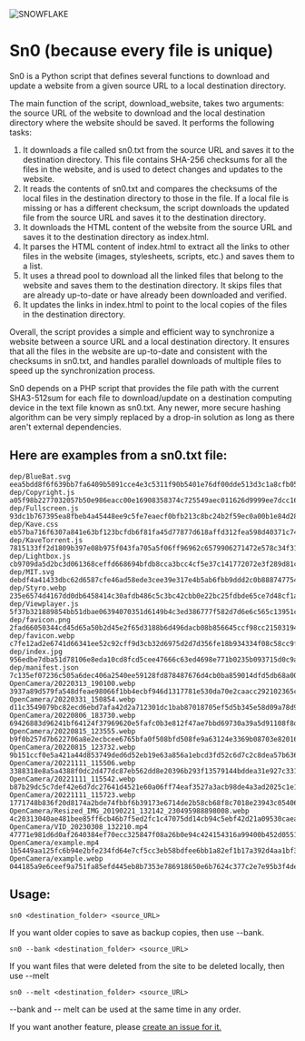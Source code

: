 ![SNOWFLAKE](https://user-images.githubusercontent.com/43807387/223344700-f0cb2109-52a1-48f7-9769-af673d11102d.svg)

# Sn0 (because every file is unique)
Sn0 is a Python script that defines several functions to download and update a website from a given source URL to a local destination directory.

The main function of the script, download_website, takes two arguments: the source URL of the website to download and the local destination directory where the website should be saved. It performs the following tasks:

1. It downloads a file called sn0.txt from the source URL and saves it to the destination directory. This file contains SHA-256 checksums for all the files in the website, and is used to detect changes and updates to the website.
2. It reads the contents of sn0.txt and compares the checksums of the local files in the destination directory to those in the file. If a local file is missing or has a different checksum, the script downloads the updated file from the source URL and saves it to the destination directory.
3. It downloads the HTML content of the website from the source URL and saves it to the destination directory as index.html.
4. It parses the HTML content of index.html to extract all the links to other files in the website (images, stylesheets, scripts, etc.) and saves them to a list.
5. It uses a thread pool to download all the linked files that belong to the website and saves them to the destination directory. It skips files that are already up-to-date or have already been downloaded and verified.
6. It updates the links in index.html to point to the local copies of the files in the destination directory.

Overall, the script provides a simple and efficient way to synchronize a website between a source URL and a local destination directory. It ensures that all the files in the website are up-to-date and consistent with the checksums in sn0.txt, and handles parallel downloads of multiple files to speed up the synchronization process.

Sn0 depends on a PHP script that provides the file path with the current SHA3-512sum for each file to download/update on a destination computing device in the text file known as sn0.txt. Any newer, more secure hashing algorithm can be very simply replaced by a drop-in solution as long as there aren't external dependencies.

## Here are examples from a sn0.txt file:
```
dep/BlueBat.svg	eea5bdd8f6f639bb7fa6409b5091cce4e3c5311f90b5401e76df00dde513d3c1a8cfb051a288f419680a152af25c1b225cda40edc6c1b40518f6fa28c153546f
dep/Copyright.js	a05f98b2277032057b50e986eacc00e16908358374c725549aec011626d9999ee7dcc16559c4a206b8fce8855cb0b1cb01629f4f61a5ab2db54ca03640682570
dep/Fullscreen.js	93dc1b767395ea8fbeb4a45448ee9c5fe7eaecf0bfb213c8bc24b2f59ec0a00b1e84d28cac225d487c4e5d237baeb82e027dc084c1f4ebdaf918a1ea399f2365
dep/Kave.css	eb57ba716f6307a841e63bf123bcfdb6f81fa45d77877d618affd312fea598d40371c74876d96d2f8832d6b036dc097dcee58da754b99cf1409811f0a2735bf6
dep/KaveTorrent.js	7815133ff2d1809b397e08b975f043fa705a5f06ff96962c6579906271472e578c34f31d60db330a79fd98da7036ba4203f34442c76458d1b4f813c771806218
dep/Lightbox.js	cb9709da5d2bc3d061368ceffd668694bfdb8cca3bcc4cf5e37c141772072e3f289d81c9fb7126d0d20a73b3becee97067c92b79e1d004e633dbb82c81c7dd85
dep/MIT.svg	debdf4a41433dbc62d6587cfe46ad58ede3cee39e317e4b5ab6fbb9ddd2c0b8887477541f065c6310cc7d4019cd95975cf38cdc50a4a960bee91123057c077c3
dep/Styro.webp	235e6574d4167dd0db6458414c30afdb486c5c3bc42cbb0e22bc25fdbde65ce7d48cf1a94718af01153ddb597f46e17cf54251a3caf35014f952e74a0e72da8a
dep/Viewplayer.js	5f37b321889854bb51dbae06394070351d6149b4c3ed386777f582d7d6e6c565c13951c66b3e28968069d859c3f5a51d196af366c77741eb93106afa82c422bb
dep/favicon.png	2fad66050344cd45d65a50b2d45e2f65d3188b6d496dacb08b856645ccf98cc21503194ef233cd9ee2cdcd7c52ad2eb0167a0af37672a5088c6b6362ccc08743
dep/favicon.webp	c7fe12ad2e6741d66341ee52c92cff9d3cb32d6975d2d7d356fe18b934334f08c58cc9f0ca8d86a1c72fd23933b70038b56248795a55fa78e0a8472f2bd49009
dep/index.jpg	956edbe7dba51d78106e8eda10cd8fcd5cee47666c63ed4698e771b0235b093715d0c9ab5b564f0f90f06331639414e0eec3ce715f114f6a2423e1cf6046c9d9
dep/manifest.json	7c135ef07236c505a6dec406a2540ee59128fd878487676d4cb0ba859014dfd5db68a005d6b7c1666176c73f2dfd61be69ac7d8716310c9ff524f0944dbd5f6e
OpenCamera/20220313_190100.webp	3937a89d579fa548dfeae98066f1bb4ecbf946d1317781e530da70e2caacc292102365cf524ad2c575a440960ffcbf292e403ef65aeb177331a4a9d1f4d263e7
OpenCamera/20220331_150854.webp	d11c3549079bc82ecd6ebd7afa42d2a712301dc1bab87018705ef5d5b345e58d09a78d93b884d088bc29fc6eb0a947a9471510157dae9d8a22bebda9670de4f9
OpenCamera/20220806_183730.webp	69426883d96241bf64124f37969620e5fafc0b3e812f47ae7bbd69730a39a5d91108f8d9adfe374aa74d27debbd6a989e535a268e78d67a238b5ea66ff92b380
OpenCamera/20220815_123555.webp	b9f0b257d7b622706a8e2ecbcee6765bfa0f508bfd508fe9a63124e3369b08703e820167a98064b2bbb567f859753e568d2c179a0bff1f657b869ee1df26047a
OpenCamera/20220815_123732.webp	9b151ccf0e5a421a44d853749ded6d52eb19e63a856a1ebcd3fd52c6d7c2c8dea57b63652acf4d55d6225651a69dad93c861d5acb0120d4a0c797718928390b6
OpenCamera/20221111_115506.webp	3388318e8a5a4388f0dc2d477dc87eb562dd8e20396b293f13579144bddea31e927c3318e25a61a736dd307d9962c1a255dd26e92202c0bc8ae34218bbb17d9a
OpenCamera/20221111_115542.webp	b87b29dc5c7def42e6d7dc27641d4521e60a06ff74eaf3527a3acb98de4a3ad2025c1e170b3b50c7229f7104156d85f52065fa2caf1906a6bf767cb41ce70129
OpenCamera/20221111_115723.webp	1771748b836f20d8174a2bde74fbbf6b39173e6714de2b58cb68f8c7018e23943c05406833aec8c4108bf22f30a8c2b53163ef2fa67bb136e9c36b5dfe4e3f12
OpenCamera/Resized_IMG_20190221_132142_230495988898008.webp	4c20313040ae481bee85ff6cb46b7f5ed2fc1c47075dd14cb94c5ebf42d21a09530caea4fdcc404c757d8c1a6fb6ede3a2e3b345edcd240a9add108ea2d6c21d
OpenCamera/VID_20230308_132210.mp4	47771e981d6d0af2640384ef70ecc325847f08a26b0e94c424154316a99400b452d0551136c3c6b9d1da7266d3992cab35810f87fa5467c5db4da1619313c8ef
OpenCamera/example.mp4	1b5449aa125fc6b94e2bfe234fd64e7cf5cc3eb58bdfee6bb1a82ef1b17a392d4aa1bf3af2c7cd34f19f9e41e41e7569e15a56f36eb7f071180f244fd73f93ca
OpenCamera/example.webp	044185a9e6ceef9a751fa85efd445eb8b7353e786918650e6b7624c377c2e7e95b3f4de76e2cab87c2f7248da2b1f29f386681ed7c4f74a6f9fefec1c6513492

```

## Usage:
```
sn0 <destination_folder> <source_URL>
```

If you want older copies to save as backup copies, then use --bank.
```
sn0 --bank <destination_folder> <source_URL>
```

If you want files that were deleted from the site to be deleted locally, then use --melt
```
sn0 --melt <destination_folder> <source_URL>
```

--bank and -- melt can be used at the same time in any order.

If you want another feature, please [create an issue for it.](https://github.com/styromaniac/sn0/issues/new)
